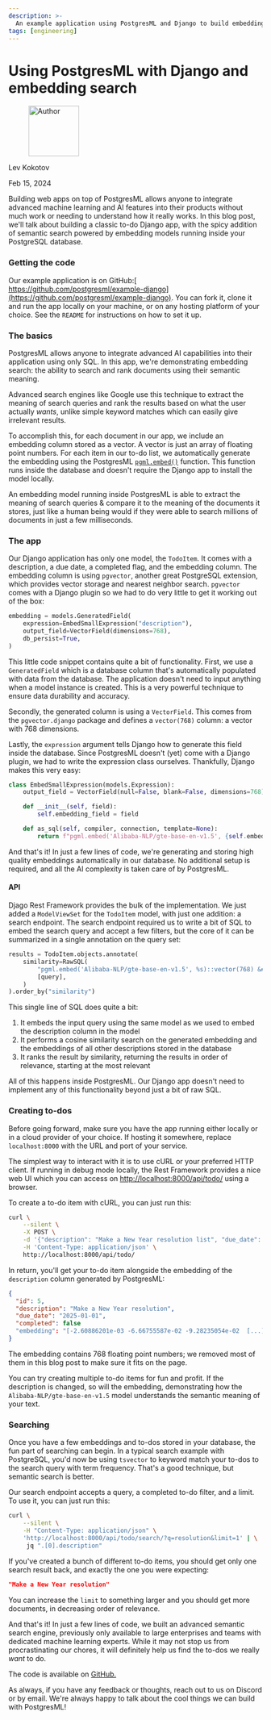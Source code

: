 ```yaml
---
description: >-
  An example application using PostgresML and Django to build embedding based search.
tags: [engineering]
---
```


# Using PostgresML with Django and embedding search

<div align="left">

<figure><img src=".gitbook/assets/lev.jpg" alt="Author" width="100"><figcaption></figcaption></figure>

</div>

Lev Kokotov

Feb 15, 2024

Building web apps on top of PostgresML allows anyone to integrate advanced machine learning and AI features into their products without much work or needing to understand how it really works. In this blog post, we'll talk about building a classic to-do Django app, with the spicy addition of semantic search powered by embedding models running inside your PostgreSQL database.

### Getting the code

Our example application is on GitHub:[ https://github.com/postgresml/example-django](https://github.com/postgresml/example-django). You can fork it, clone it and run the app locally on your machine, or on any hosting platform of your choice. See the `README` for instructions on how to set it up.

### The basics

PostgresML allows anyone to integrate advanced AI capabilities into their application using only SQL. In this app, we're demonstrating embedding search: the ability to search and rank documents using their semantic meaning.

Advanced search engines like Google use this technique to extract the meaning of search queries and rank the results based on what the user actually _wants_, unlike simple keyword matches which can easily give irrelevant results.

To accomplish this, for each document in our app, we include an embedding column stored as a vector. A vector is just an array of floating point numbers. For each item in our to-do list, we automatically generate the embedding using the PostgresML [`pgml.embed()`](https://postgresml.org/docs/introduction/apis/sql-extensions/pgml.embed) function. This function runs inside the database and doesn't require the Django app to install the model locally.

An embedding model running inside PostgresML is able to extract the meaning of search queries & compare it to the meaning of the documents it stores, just like a human being would if they were able to search millions of documents in just a few milliseconds.

### The app

Our Django application has only one model, the `TodoItem`. It comes with a description, a due date, a completed flag, and the embedding column. The embedding column is using `pgvector`, another great PostgreSQL extension, which provides vector storage and nearest neighbor search. `pgvector` comes with a Django plugin so we had to do very little to get it working out of the box:

```python
embedding = models.GeneratedField(
    expression=EmbedSmallExpression("description"),
    output_field=VectorField(dimensions=768),
    db_persist=True,
)    
```

This little code snippet contains quite a bit of functionality. First, we use a `GeneratedField` which is a database column that's automatically populated with data from the database. The application doesn't need to input anything when a model instance is created. This is a very powerful technique to ensure data durability and accuracy.

Secondly, the generated column is using a `VectorField`. This comes from the `pgvector.django` package and defines a `vector(768)` column: a vector with 768 dimensions.

Lastly, the `expression` argument tells Django how to generate this field inside the database. Since PostgresML doesn't (yet) come with a Django plugin, we had to write the expression class ourselves. Thankfully, Django makes this very easy:

```python
class EmbedSmallExpression(models.Expression):
    output_field = VectorField(null=False, blank=False, dimensions=768)

    def __init__(self, field):
        self.embedding_field = field

    def as_sql(self, compiler, connection, template=None):
        return f"pgml.embed('Alibaba-NLP/gte-base-en-v1.5', {self.embedding_field})", None
```

And that's it! In just a few lines of code, we're generating and storing high quality embeddings automatically in our database. No additional setup is required, and all the AI complexity is taken care of by PostgresML.

#### API

Djago Rest Framework provides the bulk of the implementation. We just added a `ModelViewSet` for the `TodoItem` model, with just one addition: a search endpoint. The search endpoint required us to write a bit of SQL to embed the search query and accept a few filters, but the core of it can be summarized in a single annotation on the query set:

```python
results = TodoItem.objects.annotate(
    similarity=RawSQL(
        "pgml.embed('Alibaba-NLP/gte-base-en-v1.5', %s)::vector(768) &#x3C;=> embedding",
        [query],
    )
).order_by("similarity")
```

This single line of SQL does quite a bit:

1. It embeds the input query using the same model as we used to embed the description column in the model
2. It performs a cosine similarity search on the generated embedding and the embeddings of all other descriptions stored in the database
3. It ranks the result by similarity, returning the results in order of relevance, starting at the most relevant

All of this happens inside PostgresML. Our Django app doesn't need to implement any of this functionality beyond just a bit of raw SQL.

### Creating to-dos

Before going forward, make sure you have the app running either locally or in a cloud provider of your choice. If hosting it somewhere, replace `localhost:8000` with the URL and port of your service.

The simplest way to interact with it is to use cURL or your preferred HTTP client. If running in debug mode locally, the Rest Framework provides a nice web UI which you can access on [http://localhost:8000/api/todo/](http://localhost:8000/api/todo/) using a browser.

To create a to-do item with cURL, you can just run this:

```bash
curl \
    --silent \
    -X POST \
    -d '{"description": "Make a New Year resolution list", "due_date": "2025-01-01"}' \
    -H 'Content-Type: application/json' \
    http://localhost:8000/api/todo/
```

In return, you'll get your to-do item alongside the embedding of the `description` column generated by PostgresML:

```json
{
  "id": 5,
  "description": "Make a New Year resolution",
  "due_date": "2025-01-01",
  "completed": false
  "embedding": "[-2.60886201e-03 -6.66755587e-02 -9.28235054e-02  [...]]"
}
```

The embedding contains 768 floating point numbers; we removed most of them in this blog post to make sure it fits on the page.

You can try creating multiple to-do items for fun and profit. If the description is changed, so will the embedding, demonstrating how the `Alibaba-NLP/gte-base-en-v1.5` model understands the semantic meaning of your text.

### Searching

Once you have a few embeddings and to-dos stored in your database, the fun part of searching can begin. In a typical search example with PostgreSQL, you'd now be using `tsvector` to keyword match your to-dos to the search query with term frequency. That's a good technique, but semantic search is better.

Our search endpoint accepts a query, a completed to-do filter, and a limit. To use it, you can just run this:

```bash
curl \
    --silent \
    -H "Content-Type: application/json" \
    'http://localhost:8000/api/todo/search/?q=resolution&limit=1' | \
     jq ".[0].description"
```

If you've created a bunch of different to-do items, you should get only one search result back, and exactly the one you were expecting:

```json
"Make a New Year resolution"
```

You can increase the `limit` to something larger and you should get more documents, in decreasing order of relevance.

And that's it! In just a few lines of code, we built an advanced semantic search engine, previously only available to large enterprises and teams with dedicated machine learning experts. While it may not stop us from procrastinating our chores, it will definitely help us find the to-dos we really _want_ to do.

The code is available on [GitHub.](https://github.com/postgresml/example-django)

As always, if you have any feedback or thoughts, reach out to us on Discord or by email. We're always happy to talk about the cool things we can build with PostgresML!
